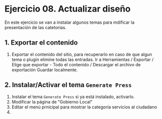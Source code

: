 # Ejercicio 08. Actualizar diseño
En este ejercicio se van a instalar algunos temas para mdificar la presentación de las catetorias.

## 1. Exportar el contenido
1. Exportar el contenido del sitio, para recuperarlo en caso de que algun tema o plugin elimine todas las entradas.
Ir a Herramientas / Exportar  / Elige que exportar - Todo el contenido  / Descargar el archivo de exportación
Guardar localmente.

## 2. Instalar/Activar el tema `Generate Press`
1. Instalar el tema `Generate Press` si ya está instalado, activarlo.
2. Modificar la página de "Gobierno Local"
4. Editar el menú prnicipal para mostrar la categoría servicios al ciudadano
5. 





<!--stackedit_data:
eyJoaXN0b3J5IjpbNTc3NzI3NzIsLTEwNjcwNjE0MTAsLTE2Mz
I4OTMwMTRdfQ==
-->